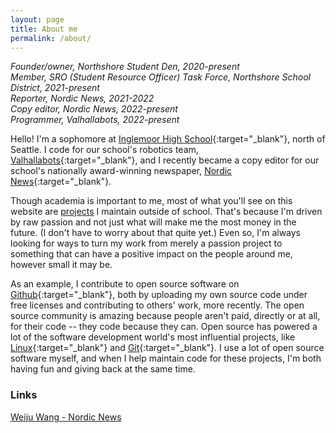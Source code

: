 ```yaml
---
layout: page
title: About me
permalink: /about/
---
```


*Founder/owner, Northshore Student Den, 2020-present*<br>
*Member, SRO (Student Resource Officer) Task Force, Northshore School District, 2021-present*<br>
*Reporter, Nordic News, 2021-2022*<br>
*Copy editor, Nordic News, 2022-present*<br>
*Programmer, Valhallabots, 2022-present*<br>

Hello! I'm a sophomore at [Inglemoor High School](https://inglemoor.nsd.org/){:target="_blank"}, north of Seattle. I code for our school's robotics team, [Valhallabots](https://frc3268.github.io/index.html){:target="_blank"}, and I recently became a copy editor for our school's nationally award-winning newspaper, [Nordic News](https://nordicnews.net){:target="_blank"}.

Though academia is important to me, most of what you'll see on this website are [projects](projects.md) I maintain outside of school. That's because I'm driven by raw passion and not just what will make me the most money in the future. (I don't have to worry about that quite yet.) Even so, I'm always looking for ways to turn my work from merely a passion project to something that can have a positive impact on the people around me, however small it may be.

As an example, I contribute to open source software on [Github](https://github.com/{{site.github_username}}){:target="_blank"}, both by uploading my own source code under free licenses and contributing to others' work, more recently. The open source community is amazing because people aren't paid, directly or at all, for their code -- they code because they can. Open source has powered a lot of the software development world's most influential projects, like [Linux](https://www.linuxfoundation.org/){:target="_blank"} and [Git](https://git-scm.com/){:target="_blank"}. I use a lot of open source software myself, and when I help maintain code for these projects, I'm both having fun and giving back at the same time.

### Links

[Weiju Wang - Nordic News](https://nordicnews.net/staff_name/weiju-wang/)
<div class="github-profile-badge" data-user="weijuwang"></div>
<script src="https://cdn.jsdelivr.net/gh/Rapsssito/github-profile-badge@latest/src/widget.min.js"></script>
<style>
    .github-profile-badge-name {
        color: black !important;
    }
</style>